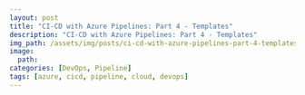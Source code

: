 ```yaml
---
layout: post
title: "CI-CD with Azure Pipelines: Part 4 - Templates"
description: "CI-CD with Azure Pipelines: Part 4 - Templates"
img_path: /assets/img/posts/ci-cd-with-azure-pipelines-part-4-templates
image:
  path:
categories: [DevOps, Pipeline]
tags: [azure, cicd, pipeline, cloud, devops]
---
```

